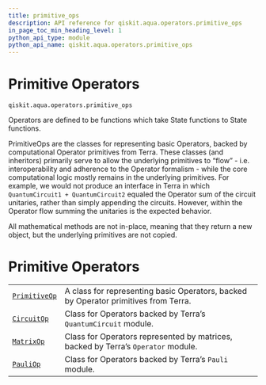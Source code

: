 ```yaml
---
title: primitive_ops
description: API reference for qiskit.aqua.operators.primitive_ops
in_page_toc_min_heading_level: 1
python_api_type: module
python_api_name: qiskit.aqua.operators.primitive_ops
---
```


<span id="module-qiskit.aqua.operators.primitive_ops" />

<span id="qiskit-aqua-operators-primitive-ops" />

# Primitive Operators

<span id="module-qiskit.aqua.operators.primitive_ops" />

`qiskit.aqua.operators.primitive_ops`

Operators are defined to be functions which take State functions to State functions.

PrimitiveOps are the classes for representing basic Operators, backed by computational Operator primitives from Terra. These classes (and inheritors) primarily serve to allow the underlying primitives to “flow” - i.e. interoperability and adherence to the Operator formalism - while the core computational logic mostly remains in the underlying primitives. For example, we would not produce an interface in Terra in which `QuantumCircuit1 + QuantumCircuit2` equaled the Operator sum of the circuit unitaries, rather than simply appending the circuits. However, within the Operator flow summing the unitaries is the expected behavior.

<Admonition title="Note" type="note">
  All mathematical methods are not in-place, meaning that they return a new object, but the underlying primitives are not copied.
</Admonition>

# Primitive Operators

|                                                                                                                    |                                                                                     |
| ------------------------------------------------------------------------------------------------------------------ | ----------------------------------------------------------------------------------- |
| [`PrimitiveOp`](qiskit.aqua.operators.primitive_ops.PrimitiveOp "qiskit.aqua.operators.primitive_ops.PrimitiveOp") | A class for representing basic Operators, backed by Operator primitives from Terra. |
| [`CircuitOp`](qiskit.aqua.operators.primitive_ops.CircuitOp "qiskit.aqua.operators.primitive_ops.CircuitOp")       | Class for Operators backed by Terra’s `QuantumCircuit` module.                      |
| [`MatrixOp`](qiskit.aqua.operators.primitive_ops.MatrixOp "qiskit.aqua.operators.primitive_ops.MatrixOp")          | Class for Operators represented by matrices, backed by Terra’s `Operator` module.   |
| [`PauliOp`](qiskit.aqua.operators.primitive_ops.PauliOp "qiskit.aqua.operators.primitive_ops.PauliOp")             | Class for Operators backed by Terra’s `Pauli` module.                               |

